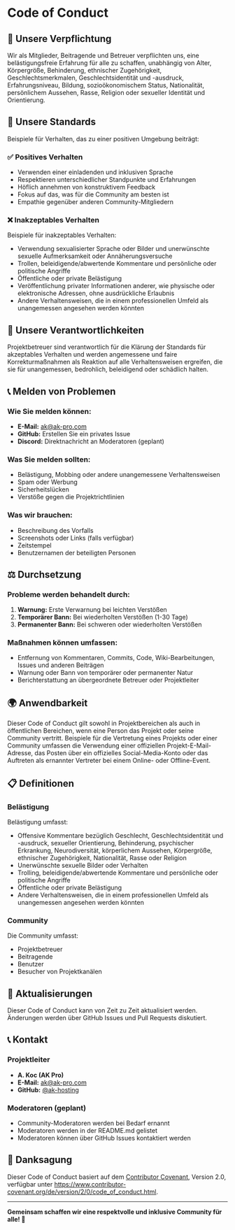 # Code of Conduct

## 🤝 **Unsere Verpflichtung**

Wir als Mitglieder, Beitragende und Betreuer verpflichten uns, eine belästigungsfreie Erfahrung für alle zu schaffen, unabhängig von Alter, Körpergröße, Behinderung, ethnischer Zugehörigkeit, Geschlechtsmerkmalen, Geschlechtsidentität und -ausdruck, Erfahrungsniveau, Bildung, sozioökonomischem Status, Nationalität, persönlichem Aussehen, Rasse, Religion oder sexueller Identität und Orientierung.

## 🎯 **Unsere Standards**

Beispiele für Verhalten, das zu einer positiven Umgebung beiträgt:

### ✅ **Positives Verhalten**
- Verwenden einer einladenden und inklusiven Sprache
- Respektieren unterschiedlicher Standpunkte und Erfahrungen
- Höflich annehmen von konstruktivem Feedback
- Fokus auf das, was für die Community am besten ist
- Empathie gegenüber anderen Community-Mitgliedern

### ❌ **Inakzeptables Verhalten**
Beispiele für inakzeptables Verhalten:

- Verwendung sexualisierter Sprache oder Bilder und unerwünschte sexuelle Aufmerksamkeit oder Annäherungsversuche
- Trollen, beleidigende/abwertende Kommentare und persönliche oder politische Angriffe
- Öffentliche oder private Belästigung
- Veröffentlichung privater Informationen anderer, wie physische oder elektronische Adressen, ohne ausdrückliche Erlaubnis
- Andere Verhaltensweisen, die in einem professionellen Umfeld als unangemessen angesehen werden könnten

## 🔧 **Unsere Verantwortlichkeiten**

Projektbetreuer sind verantwortlich für die Klärung der Standards für akzeptables Verhalten und werden angemessene und faire Korrekturmaßnahmen als Reaktion auf alle Verhaltensweisen ergreifen, die sie für unangemessen, bedrohlich, beleidigend oder schädlich halten.

## 📞 **Melden von Problemen**

### **Wie Sie melden können:**
- **E-Mail:** ak@ak-pro.com
- **GitHub:** Erstellen Sie ein privates Issue
- **Discord:** Direktnachricht an Moderatoren (geplant)

### **Was Sie melden sollten:**
- Belästigung, Mobbing oder andere unangemessene Verhaltensweisen
- Spam oder Werbung
- Sicherheitslücken
- Verstöße gegen die Projektrichtlinien

### **Was wir brauchen:**
- Beschreibung des Vorfalls
- Screenshots oder Links (falls verfügbar)
- Zeitstempel
- Benutzernamen der beteiligten Personen

## ⚖️ **Durchsetzung**

### **Probleme werden behandelt durch:**
1. **Warnung:** Erste Verwarnung bei leichten Verstößen
2. **Temporärer Bann:** Bei wiederholten Verstößen (1-30 Tage)
3. **Permanenter Bann:** Bei schweren oder wiederholten Verstößen

### **Maßnahmen können umfassen:**
- Entfernung von Kommentaren, Commits, Code, Wiki-Bearbeitungen, Issues und anderen Beiträgen
- Warnung oder Bann von temporärer oder permanenter Natur
- Berichterstattung an übergeordnete Betreuer oder Projektleiter

## 🌍 **Anwendbarkeit**

Dieser Code of Conduct gilt sowohl in Projektbereichen als auch in öffentlichen Bereichen, wenn eine Person das Projekt oder seine Community vertritt. Beispiele für die Vertretung eines Projekts oder einer Community umfassen die Verwendung einer offiziellen Projekt-E-Mail-Adresse, das Posten über ein offizielles Social-Media-Konto oder das Auftreten als ernannter Vertreter bei einem Online- oder Offline-Event.

## 📋 **Definitionen**

### **Belästigung**
Belästigung umfasst:
- Offensive Kommentare bezüglich Geschlecht, Geschlechtsidentität und -ausdruck, sexueller Orientierung, Behinderung, psychischer Erkrankung, Neurodiversität, körperlichem Aussehen, Körpergröße, ethnischer Zugehörigkeit, Nationalität, Rasse oder Religion
- Unerwünschte sexuelle Bilder oder Verhalten
- Trolling, beleidigende/abwertende Kommentare und persönliche oder politische Angriffe
- Öffentliche oder private Belästigung
- Andere Verhaltensweisen, die in einem professionellen Umfeld als unangemessen angesehen werden könnten

### **Community**
Die Community umfasst:
- Projektbetreuer
- Beitragende
- Benutzer
- Besucher von Projektkanälen

## 🔄 **Aktualisierungen**

Dieser Code of Conduct kann von Zeit zu Zeit aktualisiert werden. Änderungen werden über GitHub Issues und Pull Requests diskutiert.

## 📞 **Kontakt**

### **Projektleiter**
- **A. Koc (AK Pro)**
- **E-Mail:** ak@ak-pro.com
- **GitHub:** [@ak-hosting](https://github.com/ak-hosting/)

### **Moderatoren (geplant)**
- Community-Moderatoren werden bei Bedarf ernannt
- Moderatoren werden in der README.md gelistet
- Moderatoren können über GitHub Issues kontaktiert werden

## 🙏 **Danksagung**

Dieser Code of Conduct basiert auf dem [Contributor Covenant](https://www.contributor-covenant.org/), Version 2.0, verfügbar unter https://www.contributor-covenant.org/de/version/2/0/code_of_conduct.html.

---

**Gemeinsam schaffen wir eine respektvolle und inklusive Community für alle! 🌟** 